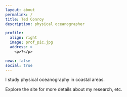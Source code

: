 ```yaml
---
layout: about
permalink: /
title: Ted Conroy
description: physical oceanographer

profile:
  align: right
  image: prof_pic.jpg
  address: >
    <p>?</p>

news: false
social: true
---
```


I study physical oceanography in coastal areas. 

Explore the site for more details about my research, etc. 
